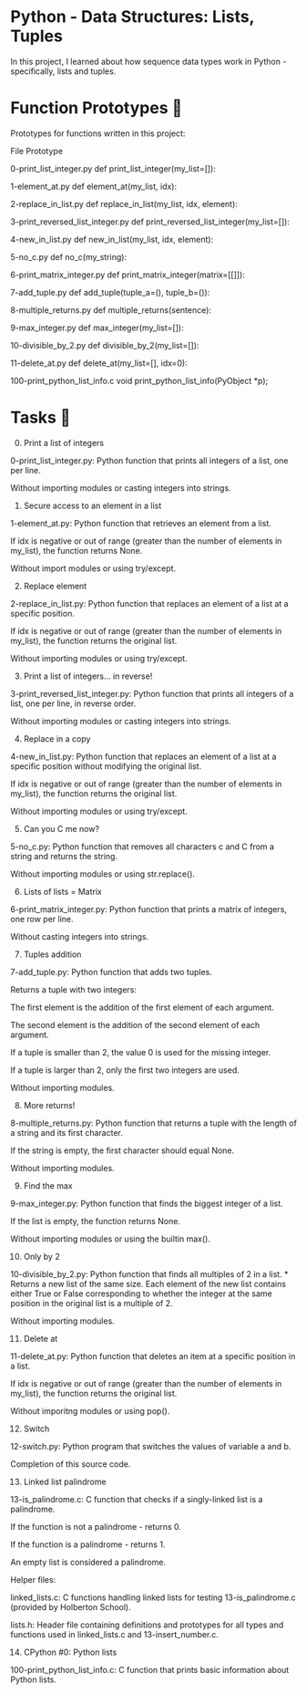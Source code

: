 # Python - Data Structures: Lists, Tuples

In this project, I learned about how sequence data types work in Python - specifically, lists and tuples.


# Function Prototypes 💾

Prototypes for functions written in this project:



File					Prototype

0-print_list_integer.py			def print_list_integer(my_list=[]):

1-element_at.py				def element_at(my_list, idx):

2-replace_in_list.py			def replace_in_list(my_list, idx, element):

3-print_reversed_list_integer.py	def print_reversed_list_integer(my_list=[]):

4-new_in_list.py			def new_in_list(my_list, idx, element):

5-no_c.py				def no_c(my_string):

6-print_matrix_integer.py		def print_matrix_integer(matrix=[[]]):

7-add_tuple.py				def add_tuple(tuple_a=(), tuple_b=()):

8-multiple_returns.py			def multiple_returns(sentence):

9-max_integer.py			def max_integer(my_list=[]):

10-divisible_by_2.py			def divisible_by_2(my_list=[]):

11-delete_at.py				def delete_at(my_list=[], idx=0):

100-print_python_list_info.c		void print_python_list_info(PyObject *p);

# Tasks 📃



0. Print a list of integers

0-print_list_integer.py: Python function that prints all integers of a list, one per line.

Without importing modules or casting integers into strings.



1. Secure access to an element in a list

1-element_at.py: Python function that retrieves an element from a list.

If idx is negative or out of range (greater than the number of elements in my_list), the function returns None.

Without import modules or using try/except.



2. Replace element

2-replace_in_list.py: Python function that replaces an element of a list at a specific position.

If idx is negative or out of range (greater than the number of elements in my_list), the function returns the original list.

Without importing modules or using try/except.



3. Print a list of integers... in reverse!

3-print_reversed_list_integer.py: Python function that prints all integers of a list, one per line, in reverse order.

Without importing modules or casting integers into strings.



4. Replace in a copy

4-new_in_list.py: Python function that replaces an element of a list at a specific position without modifying the original list.

If idx is negative or out of range (greater than the number of elements in my_list), the function returns the original list.

Without importing modules or using try/except.



5. Can you C me now?

5-no_c.py: Python function that removes all characters c and C from a string and returns the string.

Without importing modules or using str.replace().



6. Lists of lists = Matrix

6-print_matrix_integer.py: Python function that prints a matrix of integers, one row per line.

Without casting integers into strings.



7. Tuples addition

7-add_tuple.py: Python function that adds two tuples.

Returns a tuple with two integers:

The first element is the addition of the first element of each argument.

The second element is the addition of the second element of each argument.

If a tuple is smaller than 2, the value 0 is used for the missing integer.

If a tuple is larger than 2, only the first two integers are used.

Without importing modules.



8. More returns!

8-multiple_returns.py: Python function that returns a tuple with the length of a string and its first character.

If the string is empty, the first character should equal None.

Without importing modules.



9. Find the max

9-max_integer.py: Python function that finds the biggest integer of a list.

If the list is empty, the function returns None.

Without importing modules or using the builtin max().



10. Only by 2

10-divisible_by_2.py: Python function that finds all multiples of 2 in a list. * Returns a new list of the same size. Each element of the new list contains either True or False corresponding to whether the integer at the same position in the original list is a multiple of 2.

Without importing modules.



11. Delete at

11-delete_at.py: Python function that deletes an item at a specific position in a list.

If idx is negative or out of range (greater than the number of elements in my_list), the function returns the original list.

Without imporitng modules or using pop().



12. Switch

12-switch.py: Python program that switches the values of variable a and b.

Completion of this source code.



13. Linked list palindrome

13-is_palindrome.c: C function that checks if a singly-linked list is a palindrome.

If the function is not a palindrome - returns 0.

If the function is a palindrome - returns 1.

An empty list is considered a palindrome.

Helper files:

linked_lists.c: C functions handling linked lists for testing 13-is_palindrome.c (provided by Holberton School).

lists.h: Header file containing definitions and prototypes for all types and functions used in linked_lists.c and 13-insert_number.c.


14. CPython #0: Python lists

100-print_python_list_info.c: C function that prints basic information about Python lists.
